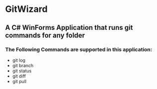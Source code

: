 # GitWizard
## A C# WinForms Application that runs git commands for any folder
### The Following Commands are supported in this application:
- git log
- git branch
- git status
- git diff
- git pull
